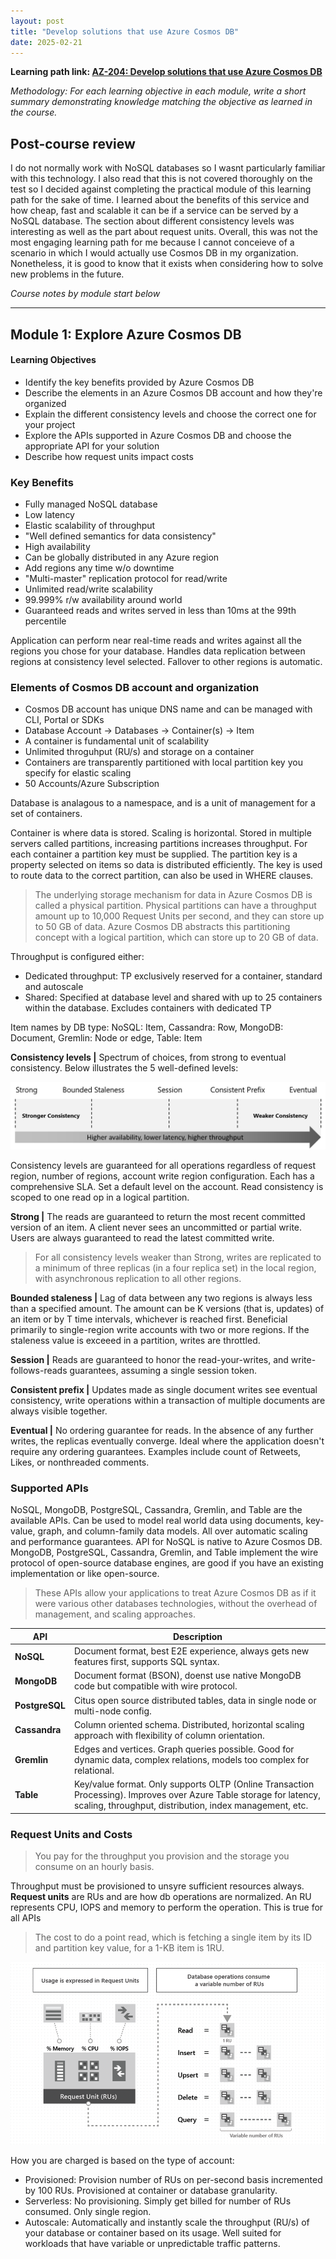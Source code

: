 ```yaml
---
layout: post
title: "Develop solutions that use Azure Cosmos DB"
date: 2025-02-21
---
```


**Learning path link: [AZ-204: Develop solutions that use Azure Cosmos DB](https://learn.microsoft.com/en-us/training/paths/az-204-develop-solutions-that-use-azure-cosmos-db/)**

*Methodology: For each learning objective in each module, write a short summary demonstrating knowledge matching the objective as learned in the course.*

## Post-course review

I do not normally work with NoSQL databases so I wasnt particularly familiar with this technology. I also read that this is not covered thoroughly on the test so I decided against completing the practical module of this learning path for the sake of time. I learned about the benefits of this service and how cheap, fast and scalable it can be if a service can be served by a NoSQL database. The section about different consistency levels was interesting as well as the part about request units. Overall, this was not the most engaging learning path for me because I cannot conceieve of a scenario in which I would actually use Cosmos DB in my organization. Nonetheless, it is good to know that it exists when considering how to solve new problems in the future.

*Course notes by module start below*

<hr/>

## Module 1: Explore Azure Cosmos DB

#### Learning Objectives

- Identify the key benefits provided by Azure Cosmos DB
- Describe the elements in an Azure Cosmos DB account and how they're organized
- Explain the different consistency levels and choose the correct one for your project
- Explore the APIs supported in Azure Cosmos DB and choose the appropriate API for your solution
- Describe how request units impact costs

### Key Benefits
- Fully managed NoSQL database
- Low latency
- Elastic scalability of throughput
- "Well defined semantics for data consistency"
- High availability
- Can be globally distributed in any Azure region 
- Add regions any time w/o downtime
- "Multi-master" replication protocol for read/write
- Unlimited read/write scalability
- 99.999% r/w availability around world
- Guaranteed reads and writes served in less than 10ms at the 99th percentile

Application can perform near real-time reads and writes against all the regions you chose for your database. Handles data replication between regions at consistency level selected. Fallover to other regions is automatic.

### Elements of Cosmos DB account and organization
- Cosmos DB account has unique DNS name and can be managed with CLI, Portal or SDKs
- Database Account -> Databases -> Container(s) -> Item
- A container is fundamental unit of scalability
- Unlimited throguhput (RU/s) and storage on a container
- Containers are transparently partitioned with local partition key you specify for elastic scaling
- 50 Accounts/Azure Subscription

Database is analagous to a namespace, and is a unit of management for a set of containers.

Container is where data is stored. Scaling is horizontal. Stored in multiple servers called partitions, increasing partitions increases throughput. For each container a partition key must be supplied. The partition key is a property selected on items so data is distributed efficiently. The key is used to route data to the correct partition, can also be used in WHERE clauses.

> The underlying storage mechanism for data in Azure Cosmos DB is called a physical partition. Physical partitions can have a throughput amount up to 10,000 Request Units per second, and they can store up to 50 GB of data. Azure Cosmos DB abstracts this partitioning concept with a logical partition, which can store up to 20 GB of data.

Throughput is configured either:
- Dedicated throughput: TP exclusively reserved for a container, standard and autoscale
- Shared: Specified at database level and shared with up to 25 containers within the database. Excludes containers with dedicated TP

Item names by DB type: 
NoSQL: Item, Cassandra: Row, MongoDB: Document, Gremlin: Node or edge, Table: Item

**Consistency levels |** Spectrum of choices, from strong to eventual consistency. Below illustrates the 5 well-defined levels:

![5-consistency-levels](assets/images/five-consistency-levels.png)

Consistency levels are guaranteed for all operations regardless of request region, number of regions, account write region configuration. Each has a comprehensive SLA. Set a default level on the account. Read consistency is scoped to one read op in a logical partition.

**Strong |** The reads are guaranteed to return the most recent committed version of an item. A client never sees an uncommitted or partial write. Users are always guaranteed to read the latest committed write.

> For all consistency levels weaker than Strong, writes are replicated to a minimum of three replicas (in a four replica set) in the local region, with asynchronous replication to all other regions.

**Bounded staleness |** Lag of data between any two regions is always less than a specified amount. The amount can be K versions (that is, updates) of an item or by T time intervals, whichever is reached first. Beneficial primarily to single-region write accounts with two or more regions. If the staleness value is exceeed in a partition, writes are throttled.

**Session |** Reads are guaranteed to honor the read-your-writes, and write-follows-reads guarantees, assuming a single session token. 

**Consistent prefix |** Updates made as single document writes see eventual consistency, write operations within a transaction of multiple documents are always visible together.

**Eventual |** No ordering guarantee for reads. In the absence of any further writes, the replicas eventually converge. Ideal where the application doesn't require any ordering guarantees. Examples include count of Retweets, Likes, or nonthreaded comments.


### Supported APIs

NoSQL, MongoDB, PostgreSQL, Cassandra, Gremlin, and Table are the available APIs. Can be used to model real world data using documents, key-value, graph, and column-family data models. All over automatic scaling and performance guarantees. API for NoSQL is native to Azure Cosmos DB. MongoDB, PostgreSQL, Cassandra, Gremlin, and Table implement the wire protocol of open-source database engines, are good if you have an existing implementation or like open-source.

> These APIs allow your applications to treat Azure Cosmos DB as if it were various other databases technologies, without the overhead of management, and scaling approaches.

**API** | Description
-------| ----------------
**NoSQL** | Document format, best E2E experience, always gets new features first, supports SQL syntax.
**MongoDB** | Document format (BSON), doenst use native MongoDB code but compatible with wire protocol.
**PostgreSQL** | Citus open source distributed tables, data in single node or multi-node config.
**Cassandra** | Column oriented schema. Distributed, horizontal scaling approach with flexibility of column orientation. 
**Gremlin** | Edges and vertices. Graph queries possible. Good for dynamic data, complex relations, models too complex for relational.
**Table** | Key/value format. Only supports OLTP (Online Transaction Processing). Improves over Azure Table storage for latency, scaling, throughput, distribution, index management, etc.

### Request Units and Costs

> You pay for the throughput you provision and the storage you consume on an hourly basis.

Throughput must be provisioned to unsyre sufficient resources always. **Request units** are RUs and are how db operations are normalized. An RU represents CPU, IOPS and memory to perform the operation. This is true for all APIs

> The cost to do a point read, which is fetching a single item by its ID and partition key value, for a 1-KB item is 1RU.

![request-units](assets/images/request-units.png)

How you are charged is based on the type of account:

- Provisioned: Provision number of RUs on per-second basis incremented by 100 RUs. Provisioned at container or database granularity.
- Serverless: No provisioning. Simply get billed for number of RUs consumed. Only single region.
- Autoscale: Automatically and instantly scale the throughput (RU/s) of your database or container based on its usage. Well suited for workloads that have variable or unpredictable traffic patterns.

<br/>